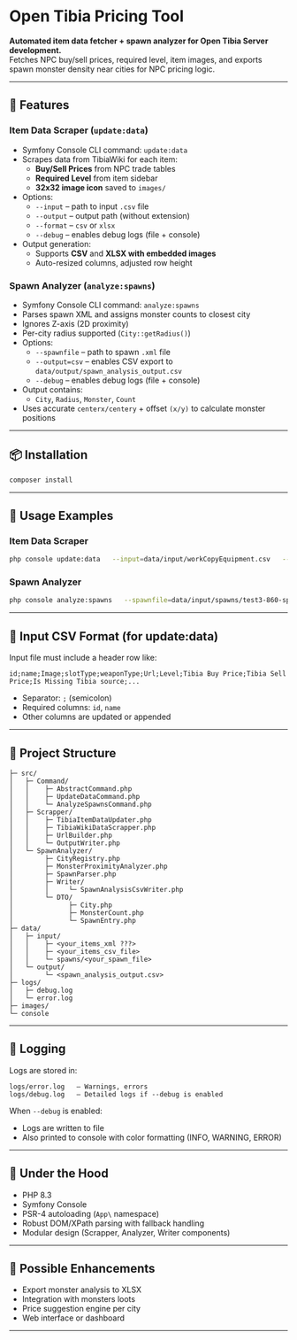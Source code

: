 # Open Tibia Pricing Tool

**Automated item data fetcher + spawn analyzer for Open Tibia Server development.**  
Fetches NPC buy/sell prices, required level, item images, and exports spawn monster density near cities for NPC pricing logic.

---

## 🚀 Features

### Item Data Scraper (`update:data`)
- Symfony Console CLI command: `update:data`
- Scrapes data from TibiaWiki for each item:
  - **Buy/Sell Prices** from NPC trade tables
  - **Required Level** from item sidebar
  - **32x32 image icon** saved to `images/`
- Options:
  - `--input` – path to input `.csv` file
  - `--output` – output path (without extension)
  - `--format` – `csv` or `xlsx`
  - `--debug` – enables debug logs (file + console)
- Output generation:
  - Supports **CSV** and **XLSX with embedded images**
  - Auto-resized columns, adjusted row height

### Spawn Analyzer (`analyze:spawns`)
- Symfony Console CLI command: `analyze:spawns`
- Parses spawn XML and assigns monster counts to closest city
- Ignores Z-axis (2D proximity)
- Per-city radius supported (`City::getRadius()`)
- Options:
  - `--spawnfile` – path to spawn `.xml` file
  - `--output=csv` – enables CSV export to `data/output/spawn_analysis_output.csv`
  - `--debug` – enables debug logs (file + console)
- Output contains:
  - `City`, `Radius`, `Monster`, `Count`
- Uses accurate `centerx/centery` + offset `(x/y)` to calculate monster positions

---

## 📦 Installation

```bash
composer install
```

---

## 🧪 Usage Examples

### Item Data Scraper

```bash
php console update:data   --input=data/input/workCopyEquipment.csv   --output=data/output/workCopyEquipment_extended   --format=xlsx   --debug
```

### Spawn Analyzer

```bash
php console analyze:spawns   --spawnfile=data/input/spawns/test3-860-spawn.xml   --output=csv   --debug
```

---

## 🧾 Input CSV Format (for update:data)

Input file must include a header row like:

```
id;name;Image;slotType;weaponType;Url;Level;Tibia Buy Price;Tibia Sell Price;Is Missing Tibia source;...
```

- Separator: `;` (semicolon)
- Required columns: `id`, `name`
- Other columns are updated or appended

---

## 📁 Project Structure

```
├─ src/
│   ├─ Command/
│   │    ├─ AbstractCommand.php
│   │    ├─ UpdateDataCommand.php
│   │    └─ AnalyzeSpawnsCommand.php
│   ├─ Scrapper/
│   │    ├─ TibiaItemDataUpdater.php
│   │    ├─ TibiaWikiDataScrapper.php
│   │    ├─ UrlBuilder.php
│   │    └─ OutputWriter.php
│   └─ SpawnAnalyzer/
│        ├─ CityRegistry.php
│        ├─ MonsterProximityAnalyzer.php
│        ├─ SpawnParser.php
│        ├─ Writer/
│        │     └─ SpawnAnalysisCsvWriter.php
│        └─ DTO/
│              ├─ City.php
│              ├─ MonsterCount.php
│              └─ SpawnEntry.php
├─ data/
│   ├─ input/
│   │    ├─ <your_items_xml ???>
│   │    ├─ <your_items_csv_file>           
│   │    └─ spawns/<your_spawn_file>
│   └─ output/
│        └─ <spawn_analysis_output.csv>
├─ logs/
│   ├─ debug.log
│   └─ error.log
├─ images/
└─ console
```

---

## 🧾 Logging

Logs are stored in:

```
logs/error.log   – Warnings, errors  
logs/debug.log   – Detailed logs if --debug is enabled  
```

When `--debug` is enabled:
- Logs are written to file
- Also printed to console with color formatting (INFO, WARNING, ERROR)

---

## 🧱 Under the Hood

- PHP 8.3
- Symfony Console
- PSR-4 autoloading (`App\` namespace)
- Robust DOM/XPath parsing with fallback handling
- Modular design (Scrapper, Analyzer, Writer components)

---

## 🔧 Possible Enhancements

- Export monster analysis to XLSX
- Integration with monsters loots
- Price suggestion engine per city
- Web interface or dashboard

---